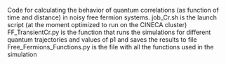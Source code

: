 Code for calculating the behavior of quantum correlations (as function of time and distance) in noisy free fermion systems.
job_Cr.sh is the launch script (at the moment optimized to run on the CINECA cluster)
FF_TransientCr.py is the function that runs the simulations for different quantum trajectories and values of p1 and saves the results to file
Free_Fermions_Functions.py is the file with all the functions used in the simulation
